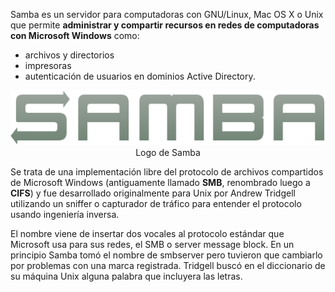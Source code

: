 Samba es un servidor para computadoras con GNU/Linux, Mac OS X o Unix que permite **administrar y compartir recursos en redes de computadoras con Microsoft Windows** como:

  * archivos y directorios
  * impresoras 
  * autenticación de usuarios en dominios Active Directory.


<div style="margin:0 auto; text-align:center;" >
<img src="imgSamba/samba-logo.svg" alt="Logo de Samba">
  <figcaption>Logo de Samba</figcaption>
</div>


Se trata de una implementación libre del protocolo de archivos compartidos de Microsoft Windows (antiguamente llamado **SMB**, renombrado luego a **CIFS**) y fue desarrollado originalmente para Unix por Andrew Tridgell utilizando un sniffer o capturador de tráfico para entender el protocolo usando ingeniería inversa. 

El nombre viene de insertar dos vocales al protocolo estándar que Microsoft usa para sus redes, el SMB o server message block. En un principio Samba tomó el nombre de smbserver pero tuvieron que cambiarlo por problemas con una marca registrada. Tridgell buscó en el diccionario de su máquina Unix alguna palabra que incluyera las letras.










